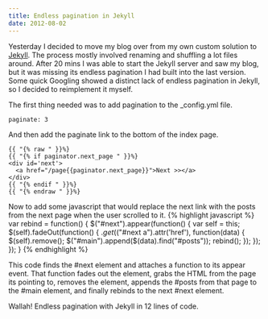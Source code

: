 ```yaml
---
title: Endless pagination in Jekyll
date: 2012-08-02
---
```

Yesterday I decided to move my blog over from my own custom solution to [Jekyll](https://github.com/mojombo/jekyll/).
The process mostly involved renaming and shuffling a lot files
around. After 20 mins I was able to start the Jekyll server and saw my blog, but it 
was missing its endless pagination I had built into the last version.  Some quick 
Googling showed a distinct lack of endless pagination in Jekyll, so I 
decided to reimplement it myself.

The first thing needed was to add pagination to the \_config.yml file.

    paginate: 3

And then add the paginate link to the bottom of the index page.

    {{ "{% raw " }}%}
    {{ "{% if paginator.next_page " }}%}
    <div id='next'>
      <a href="/page{{paginator.next_page}}">Next >></a>
    </div>
    {{ "{% endif " }}%}
    {{ "{% endraw " }}%}

Now to add some javascript that would replace the next link with the posts from
the next page when the user scrolled to it.
{% highlight javascript %}
var rebind = function() {
  $("#next").appear(function() {
    var self = this;
    $(self).fadeOut(function() {
      $.get($("#next a").attr('href'), function(data) {
        $(self).remove();
        $("#main").append($(data).find("#posts"));
        rebind();
      });
    });
  });
}
{% endhighlight %}

This code finds the \#next element and attaches a function to its appear event.
That function fades out the element, grabs the HTML from the page its pointing
to, removes the element, appends the \#posts from that page to the \#main
element, and finally rebinds to the next \#next element.

Wallah! Endless pagination with Jekyll in 12 lines of code.
